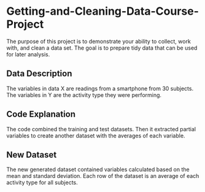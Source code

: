 # Getting-and-Cleaning-Data-Course-Project
The purpose of this project is to demonstrate your ability to collect, work with, and clean a data set. The goal is to prepare tidy data that can be used for later analysis.

## Data Description
The variables in data X are readings from a smartphone from 30 subjects. The variables in Y are the activity type they were performing.

## Code Explanation
The code combined the training and test datasets. Then it extracted partial variables to create another dataset with the averages of each variable.

## New Dataset
The new generated dataset contained variables calculated based on the mean and standard deviation. Each row of the dataset is an average of each activity type for all subjects.

